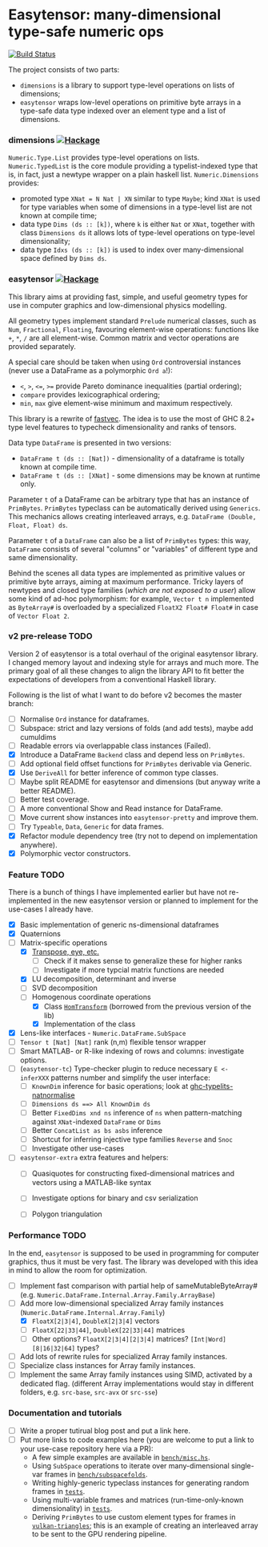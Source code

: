 Easytensor: many-dimensional type-safe numeric ops
==================================
[![Build Status](https://secure.travis-ci.org/achirkin/easytensor.svg)](http://travis-ci.org/achirkin/easytensor)

The project consists of two parts:
 * `dimensions` is a library to support type-level operations on lists of dimensions;
 * `easytensor` wraps low-level operations on primitive byte arrays in a type-safe data type indexed over an element type and a list of dimensions.

### dimensions [![Hackage](https://img.shields.io/hackage/v/dimensions.svg)](https://hackage.haskell.org/package/dimensions)

`Numeric.Type.List` provides type-level operations on lists.
`Numeric.TypedList` is the core module providing a typelist-indexed type that is, in fact, just a newtype wrapper on a plain haskell list.
`Numeric.Dimensions` provides:
  * promoted type `XNat = N Nat | XN` similar to type `Maybe`; kind `XNat` is used for type variables when some of dimensions in a type-level list are not known at compile time;
  * data type `Dims (ds :: [k])`, where `k` is either `Nat` or `XNat`, together with class `Dimensions ds` it allows lots of type-level operations on type-level dimensionality;
  * data type `Idxs (ds :: [k])` is used to index over many-dimensional space defined by `Dims ds`.

### easytensor [![Hackage](https://img.shields.io/hackage/v/easytensor.svg)](https://hackage.haskell.org/package/easytensor)

This library aims at providing fast, simple, and useful geometry types for use in computer graphics and low-dimensional physics modelling.

All geometry types implement standard `Prelude` numerical classes, such as `Num`, `Fractional`, `Floating`,
favouring element-wise operations:
functions like `+`, `*`, `/` are all element-wise.
Common matrix and vector operations are provided separately.

A special care should be taken when using `Ord` controversial instances (never use a DataFrame as a polymorphic `Ord a`!):

 * `<`, `>`, `<=`, `>=` provide Pareto dominance inequalities (partial ordering);
 * `compare` provides  lexicographical ordering;
 * `min`, `max` give element-wise minimum and maximum respectively.


This library is a rewrite of [fastvec](https://github.com/achirkin/fastvec).
The idea is to use the most of GHC 8.2+ type level features to typecheck dimensionality and ranks of tensors.

Data type `DataFrame` is presented in two versions:

 * `DataFrame t (ds :: [Nat])` - dimensionality of a dataframe is totally known at compile time.
 * `DataFrame t (ds :: [XNat]` - some dimensions may be known at runtime only.

Parameter `t` of a DataFrame can be arbitrary type that has an instance of `PrimBytes`.
`PrimBytes` typeclass can be automatically derived using `Generics`.
This mechanics allows creating interleaved arrays, e.g. `DataFrame (Double, Float, Float) ds`.

Parameter `t` of a `DataFrame` can also be a list of `PrimBytes` types:
this way, `DataFrame` consists of several "columns" or "variables" of different type and same dimensionality.

Behind the scenes all data types are implemented as primitive values or primitive byte arrays, aiming at maximum performance.
Tricky layers of newtypes and closed type families (*which are not exposed to a user*) allow some kind of ad-hoc polymorphism:
for example, `Vector t n` implemented as `ByteArray#` is overloaded by a specialized `FloatX2 Float# Float#` in case of `Vector Float 2`.

### v2 pre-release TODO

Version 2 of easytensor is a total overhaul of the original easytensor library.
I changed memory layout and indexing style for arrays and much more.
The primary goal of all these changes to align the library API to fit better
the expectations of developers from a conventional Haskell library.

Following is the list of what I want to do before v2 becomes the master branch:

  - [ ] Normalise `Ord` instance for dataframes.
  - [ ] Subspace: strict and lazy versions of folds (and add tests), maybe add cumuldims
  - [ ] Readable errors via overlappable class instances (Failed).
  - [x] Introduce a DataFrame `Backend` class and depend less on `PrimBytes`.
  - [ ] Add optional field offset functions for `PrimBytes` derivable via Generic.
  - [x] Use `DeriveAll` for better inference of common type classes.
  - [ ] Maybe split README for easytensor and dimensions (but anyway write a better README).
  - [ ] Better test coverage.
  - [ ] A more conventional Show and Read instance for DataFrame.
  - [ ] Move current show instances into `easytensor-pretty` and improve them.
  - [ ] Try `Typeable`, `Data`, `Generic` for data frames.
  - [x] Refactor module dependency tree (try not to depend on implementation anywhere).
  - [x] Polymorphic vector constructors.

### Feature TODO

There is a bunch of things I have implemented earlier but have not re-implemented in the new easytensor version or planned to implement for the use-cases I already have.

  - [x] Basic implementation of generic ns-dimensional dataframes
  - [x] Quaternions
  - [ ] Matrix-specific operations
    - [x] [Transpose, eye, etc.](https://github.com/achirkin/easytensor/blob/master/easytensor/src/Numeric/Matrix/Class.hs)
      - [ ] Check if it makes sense to generalize these for higher ranks
      - [ ] Investigate if more typcial matrix functions are needed
    - [x] LU decomposition, determinant and inverse
    - [ ] SVD decomposition
    - [ ] Homogenous coordinate operations
      - [x] Class [`HomTransform`](https://github.com/achirkin/easytensor/blob/master/easytensor/src/Numeric/Matrix/Class.hs#L80) (borrowed from the previous version of the lib)
      - [x] Implementation of the class
  - [x] Lens-like interfaces - `Numeric.DataFrame.SubSpace`
  - [ ] `Tensor t [Nat] [Nat]` rank (n,m) flexible tensor wrapper
  - [ ] Smart MATLAB- or R-like indexing of rows and columns: investigate options.
  - [ ] (`easytensor-tc`) Type-checker plugin to reduce necessary `E <- inferXXX` patterns number and simplify the user interface:
    - [ ] `KnownDim` inference for basic operations; look at [ghc-typelits-natnormalise](https://github.com/clash-lang/ghc-typelits-natnormalise)
    - [ ] `Dimensions ds ==> All KnownDim ds`
    - [ ] Better `FixedDims xnd ns` inference of `ns` when pattern-matching against `XNat`-indexed `DataFrame` or `Dims`
    - [ ] Better `ConcatList as bs asbs` inference
    - [ ] Shortcut for inferring injective type families `Reverse` and `Snoc`
    - [ ] Investigate other use-cases
  - [ ] `easytensor-extra` extra features and helpers:
    - [ ] Quasiquotes for constructing fixed-dimensional matrices and vectors using a MATLAB-like syntax
    - [ ] Investigate options for binary and csv serialization
    - [ ] Polygon triangulation


### Performance TODO

In the end, `easytensor` is supposed to be used in programming for computer graphics, thus it must be very fast.
The library was developed with this idea in mind to allow the room for optimization.

  - [ ] Implement fast comparison with partial help of sameMutableByteArray#
         (e.g. `Numeric.DataFrame.Internal.Array.Family.ArrayBase`)
  - [ ] Add more low-dimensional specialized Array family instances
         (`Numeric.DataFrame.Internal.Array.Family`)
    - [x] `FloatX[2|3|4]`, `DoubleX[2|3|4]` vectors
    - [ ] `FloatX[22|33|44]`, `DoubleX[22|33|44]` matrices
    - [ ] Other options? `FloatX[2|3|4][2|3|4]` matrices? `[Int|Word][8|16|32|64]` types?
  - [ ] Add lots of rewrite rules for specialized Array family instances.
  - [ ] Specialize class instances for Array family instances.
  - [ ] Implement the same Array family instances using SIMD, activated by a dedicated flag.
        (different Array implementations would stay in different folders, e.g. `src-base`, `src-avx` or `src-sse`)

### Documentation and tutorials

  - [ ] Write a proper tutirual blog post and put a link here.
  - [ ] Put more links to code examples here
        (you are welcome to put a link to your use-case repository here via a PR):
    - A few simple examples are available in [`bench/misc.hs`](https://github.com/achirkin/easytensor/blob/master/easytensor/bench/misc.hs).
    - Using `SubSpace` operations to iterate over many-dimensional single-var frames in [`bench/subspacefolds`](https://github.com/achirkin/easytensor/blob/master/easytensor/bench/subspacefolds.hs).
    - Writing highly-generic typeclass instances for generating random frames in [`tests`](https://github.com/achirkin/easytensor/blob/master/easytensor/test/Numeric/DataFrame/Arbitraries.hs).
    - Using multi-variable frames and matrices (run-time-only-known dimensionality) in [`tests`](https://github.com/achirkin/easytensor/blob/master/easytensor/test/Numeric/MatrixTest.hs).
    - Deriving `PrimBytes` to use custom element types for frames in [`vulkan-triangles`](https://github.com/achirkin/vulkan/blob/master/vulkan-triangles/src/Lib/Vulkan/Vertex.hs);
      this is an example of creating an interleaved array to be sent to the GPU rendering pipeline.
